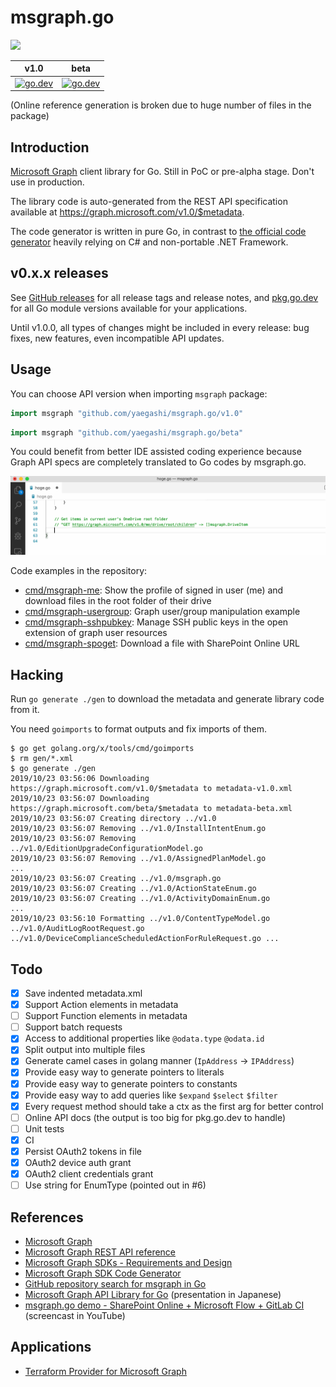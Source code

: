 # msgraph.go

[![](https://github.com/yaegashi/msgraph.go/workflows/go%20generate%20test/badge.svg?branch=master)](https://github.com/yaegashi/msgraph.go/actions)

|v1.0|beta|
|---|---|
|[![go.dev](https://img.shields.io/badge/go.dev-reference-000000?logo=go)](https://pkg.go.dev/github.com/yaegashi/msgraph.go/v1.0)|[![go.dev](https://img.shields.io/badge/go.dev-reference_(missing)-000000?logo=go)](https://pkg.go.dev/github.com/yaegashi/msgraph.go/beta)|

(Online reference generation is broken due to huge number of files in the package)

## Introduction 

[Microsoft Graph] client library for Go.  Still in PoC or pre-alpha stage.
Don't use in production.

The library code is auto-generated from the REST API specification
available at https://graph.microsoft.com/v1.0/$metadata.

The code generator is written in pure Go,
in contrast to [the official code generator][Microsoft Graph SDK Code Generator]
heavily relying on C# and non-portable .NET Framework.

## v0.x.x releases

See [GitHub releases](https://github.com/yaegashi/msgraph.go/releases)
for all release tags and release notes,
and [pkg.go.dev](https://pkg.go.dev/mod/github.com/yaegashi/msgraph.go)
for all Go module versions available for your applications.

Until v1.0.0, all types of changes might be included in every release:
bug fixes, new features, even incompatible API updates.

## Usage

You can choose API version when importing `msgraph` package:

```go
import msgraph "github.com/yaegashi/msgraph.go/v1.0"
```

```go
import msgraph "github.com/yaegashi/msgraph.go/beta"
```

You could benefit from better IDE assisted coding experience
because Graph API specs are completely translated to Go codes by msgraph.go.

![](assets/msgraph.go-vscode2.gif)

Code examples in the repository:

- [cmd/msgraph-me](cmd/msgraph-me): Show the profile of signed in user (me) and download files in the root folder of their drive
- [cmd/msgraph-usergroup](cmd/msgraph-usergroup): Graph user/group manipulation example
- [cmd/msgraph-sshpubkey](cmd/msgraph-sshpubkey): Manage SSH public keys in the open extension of graph user resources
- [cmd/msgraph-spoget](cmd/msgraph-spoget): Download a file with SharePoint Online URL

## Hacking

Run `go generate ./gen` to download the metadata and generate library code from it.

You need `goimports` to format outputs and fix imports of them.

```console
$ go get golang.org/x/tools/cmd/goimports
$ rm gen/*.xml
$ go generate ./gen
2019/10/23 03:56:06 Downloading https://graph.microsoft.com/v1.0/$metadata to metadata-v1.0.xml
2019/10/23 03:56:07 Downloading https://graph.microsoft.com/beta/$metadata to metadata-beta.xml
2019/10/23 03:56:07 Creating directory ../v1.0
2019/10/23 03:56:07 Removing ../v1.0/InstallIntentEnum.go
2019/10/23 03:56:07 Removing ../v1.0/EditionUpgradeConfigurationModel.go
2019/10/23 03:56:07 Removing ../v1.0/AssignedPlanModel.go
...
2019/10/23 03:56:07 Creating ../v1.0/msgraph.go
2019/10/23 03:56:07 Creating ../v1.0/ActionStateEnum.go
2019/10/23 03:56:07 Creating ../v1.0/ActivityDomainEnum.go
...
2019/10/23 03:56:10 Formatting ../v1.0/ContentTypeModel.go ../v1.0/AuditLogRootRequest.go ../v1.0/DeviceComplianceScheduledActionForRuleRequest.go ...
```

## Todo

- [x] Save indented metadata.xml
- [x] Support Action elements in metadata
- [ ] Support Function elements in metadata
- [ ] Support batch requests
- [x] Access to additional properties like `@odata.type` `@odata.id`
- [x] Split output into multiple files
- [x] Generate camel cases in golang manner (`IpAddress` -> `IPAddress`)
- [x] Provide easy way to generate pointers to literals
- [x] Provide easy way to generate pointers to constants
- [x] Provide easy way to add queries like `$expand` `$select` `$filter`
- [x] Every request method should take a ctx as the first arg for better control
- [ ] Online API docs (the output is too big for pkg.go.dev to handle)
- [ ] Unit tests
- [x] CI
- [x] Persist OAuth2 tokens in file
- [x] OAuth2 device auth grant
- [x] OAuth2 client credentials grant
- [ ] Use string for EnumType (pointed out in #6)

## References

- [Microsoft Graph]
- [Microsoft Graph REST API reference]
- [Microsoft Graph SDKs - Requirements and Design]
- [Microsoft Graph SDK Code Generator]
- [GitHub repository search for msgraph in Go]
- [Microsoft Graph API Library for Go] (presentation in Japanese)
- [msgraph.go demo - SharePoint Online + Microsoft Flow + GitLab CI] (screencast in YouTube)

[Microsoft Graph]: https://developer.microsoft.com/en-us/graph
[Microsoft Graph REST API reference]: https://docs.microsoft.com/en-us/graph/api/overview
[Microsoft Graph SDKs - Requirements and Design]: https://microsoftgraph.github.io/msgraph-sdk-design/
[Microsoft Graph SDK Code Generator]: https://github.com/microsoftgraph/MSGraph-SDK-Code-Generator
[GitHub repository search for msgraph in Go]: https://github.com/search?l=Go&q=msgraph&type=Repositories
[Microsoft Graph API Library for Go]: https://www.slideshare.net/yaegashi/microsoft-graph-api-library-for-go
[msgraph.go demo - SharePoint Online + Microsoft Flow + GitLab CI]: https://www.youtube.com/watch?v=DwKk405XyF4

## Applications

- [Terraform Provider for Microsoft Graph](https://github.com/yaegashi/terraform-provider-msgraph)
